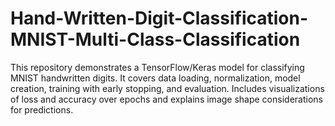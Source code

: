 # Hand-Written-Digit-Classification-MNIST-Multi-Class-Classification
This repository demonstrates a TensorFlow/Keras model for classifying MNIST handwritten digits. It covers data loading, normalization, model creation, training with early stopping, and evaluation. Includes visualizations of loss and accuracy over epochs and explains image shape considerations for predictions.
